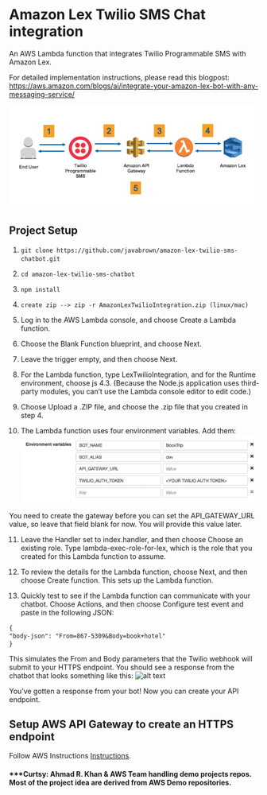 # Amazon Lex Twilio SMS Chat integration
An AWS Lambda function that integrates Twilio Programmable SMS with Amazon Lex.

For detailed implementation instructions, please read this blogpost: https://aws.amazon.com/blogs/ai/integrate-your-amazon-lex-bot-with-any-messaging-service/


![alt text](https://github.com/javabrown/amazon-lex-twilio-sms-chatbot/blob/master/Lex_Bot_1.gif?raw=true)


## Project Setup
1. ```git clone https://github.com/javabrown/amazon-lex-twilio-sms-chatbot.git```

2. ```cd amazon-lex-twilio-sms-chatbot```

3. ```npm install```

4. ```create zip --> zip -r AmazonLexTwilioIntegration.zip (linux/mac)```

5. Log in to the AWS Lambda console, and choose Create a Lambda function.

6. Choose the Blank Function blueprint, and choose Next.

7. Leave the trigger empty, and then choose Next.

8. For the Lambda function, type LexTwilioIntegration, and for the Runtime environment, choose js 4.3.
  (Because the Node.js application uses third-party modules, you can’t use the Lambda console editor to edit code.) 

9. Choose Upload a .ZIP file, and choose the .zip file that you created in step 4.

10. The Lambda function uses four environment variables. Add them:
![alt text](https://github.com/javabrown/amazon-lex-twilio-sms-chatbot/blob/master/Lex_Bot_2.gif?raw=true)

You need to create the gateway before you can set the API_GATEWAY_URL value, so leave that field blank for now. You will provide this value later.

11. Leave the Handler set to index.handler, and then choose Choose an existing role. Type lambda-exec-role-for-lex, which is the role that you created for this Lambda function to assume.

12. To review the details for the Lambda function, choose Next, and then choose Create function. This sets up the Lambda function.

13. Quickly test to see if the Lambda function can communicate with your chatbot. Choose Actions, and then choose Configure test event and paste in the following JSON:
```
{
"body-json": "From=867-5309&Body=book+hotel"
}
```

This simulates the From and Body parameters that the Twilio webhook will submit to your HTTPS endpoint. You should see a response from the chatbot that looks something like this:
![alt text](https://d2908q01vomqb2.cloudfront.net/f1f836cb4ea6efb2a0b1b99f41ad8b103eff4b59/2017/05/19/Lex_Bot_3.gif)

You’ve gotten a response from your bot! Now you can create your API endpoint.


## Setup AWS API Gateway to create an HTTPS endpoint 
 Follow AWS Instructions [Instructions](https://aws.amazon.com/blogs/machine-learning/integrate-your-amazon-lex-bot-with-any-messaging-service/).


#### ***Curtsy: Ahmad R. Khan & AWS Team handling demo projects repos. Most of the project idea are derived from AWS Demo repositories.
